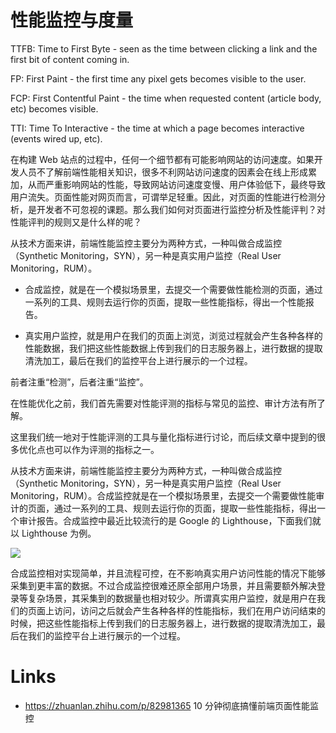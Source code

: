 # 性能监控与度量

TTFB: Time to First Byte - seen as the time between clicking a link and the first bit of content coming in.

FP: First Paint - the first time any pixel gets becomes visible to the user.

FCP: First Contentful Paint - the time when requested content (article body, etc) becomes visible.

TTI: Time To Interactive - the time at which a page becomes interactive (events wired up, etc).

在构建 Web 站点的过程中，任何一个细节都有可能影响网站的访问速度。如果开发人员不了解前端性能相关知识，很多不利网站访问速度的因素会在线上形成累加，从而严重影响网站的性能，导致网站访问速度变慢、用户体验低下，最终导致用户流失。页面性能对网页而言，可谓举足轻重。因此，对页面的性能进行检测分析，是开发者不可忽视的课题。那么我们如何对页面进行监控分析及性能评判？对性能评判的规则又是什么样的呢？

从技术方面来讲，前端性能监控主要分为两种方式，一种叫做合成监控（Synthetic Monitoring，SYN），另一种是真实用户监控（Real User Monitoring，RUM）。

- 合成监控，就是在一个模拟场景里，去提交一个需要做性能检测的页面，通过一系列的工具、规则去运行你的页面，提取一些性能指标，得出一个性能报告。

- 真实用户监控，就是用户在我们的页面上浏览，浏览过程就会产生各种各样的性能数据，我们把这些性能数据上传到我们的日志服务器上，进行数据的提取清洗加工，最后在我们的监控平台上进行展示的一个过程。

前者注重“检测”，后者注重“监控”。

在性能优化之前，我们首先需要对性能评测的指标与常见的监控、审计方法有所了解。

这里我们统一地对于性能评测的工具与量化指标进行讨论，而后续文章中提到的很多优化点也可以作为评测的指标之一。

从技术方面来讲，前端性能监控主要分为两种方式，一种叫做合成监控（Synthetic Monitoring，SYN），另一种是真实用户监控（Real User Monitoring，RUM）。合成监控就是在一个模拟场景里，去提交一个需要做性能审计的页面，通过一系列的工具、规则去运行你的页面，提取一些性能指标，得出一个审计报告。合成监控中最近比较流行的是 Google 的 Lighthouse，下面我们就以 Lighthouse 为例。

![](https://ww1.sinaimg.cn/large/007rAy9hgy1g0gp49wiu2j30u00kw0ud.jpg)

合成监控相对实现简单，并且流程可控，在不影响真实用户访问性能的情况下能够采集到更丰富的数据。不过合成监控很难还原全部用户场景，并且需要额外解决登录等复杂场景，其采集到的数据量也相对较少。所谓真实用户监控，就是用户在我们的页面上访问，访问之后就会产生各种各样的性能指标，我们在用户访问结束的时候，把这些性能指标上传到我们的日志服务器上，进行数据的提取清洗加工，最后在我们的监控平台上进行展示的一个过程。

# Links

- https://zhuanlan.zhihu.com/p/82981365 10 分钟彻底搞懂前端页面性能监控
